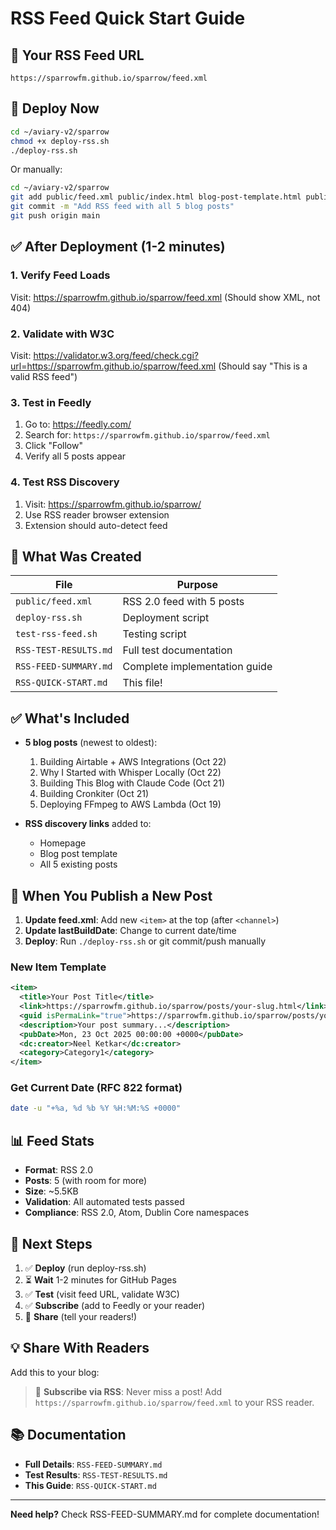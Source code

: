 # RSS Feed Quick Start Guide

## 📰 Your RSS Feed URL
```
https://sparrowfm.github.io/sparrow/feed.xml
```

## 🚀 Deploy Now

```bash
cd ~/aviary-v2/sparrow
chmod +x deploy-rss.sh
./deploy-rss.sh
```

Or manually:
```bash
cd ~/aviary-v2/sparrow
git add public/feed.xml public/index.html blog-post-template.html public/posts/*.html
git commit -m "Add RSS feed with all 5 blog posts"
git push origin main
```

## ✅ After Deployment (1-2 minutes)

### 1. Verify Feed Loads
Visit: https://sparrowfm.github.io/sparrow/feed.xml
(Should show XML, not 404)

### 2. Validate with W3C
Visit: https://validator.w3.org/feed/check.cgi?url=https://sparrowfm.github.io/sparrow/feed.xml
(Should say "This is a valid RSS feed")

### 3. Test in Feedly
1. Go to: https://feedly.com/
2. Search for: `https://sparrowfm.github.io/sparrow/feed.xml`
3. Click "Follow"
4. Verify all 5 posts appear

### 4. Test RSS Discovery
1. Visit: https://sparrowfm.github.io/sparrow/
2. Use RSS reader browser extension
3. Extension should auto-detect feed

## 📝 What Was Created

| File | Purpose |
|------|---------|
| `public/feed.xml` | RSS 2.0 feed with 5 posts |
| `deploy-rss.sh` | Deployment script |
| `test-rss-feed.sh` | Testing script |
| `RSS-TEST-RESULTS.md` | Full test documentation |
| `RSS-FEED-SUMMARY.md` | Complete implementation guide |
| `RSS-QUICK-START.md` | This file! |

## ✅ What's Included

- **5 blog posts** (newest to oldest):
  1. Building Airtable + AWS Integrations (Oct 22)
  2. Why I Started with Whisper Locally (Oct 22)
  3. Building This Blog with Claude Code (Oct 21)
  4. Building Cronkiter (Oct 21)
  5. Deploying FFmpeg to AWS Lambda (Oct 19)

- **RSS discovery links** added to:
  - Homepage
  - Blog post template
  - All 5 existing posts

## 🔄 When You Publish a New Post

1. **Update feed.xml**: Add new `<item>` at the top (after `<channel>`)
2. **Update lastBuildDate**: Change to current date/time
3. **Deploy**: Run `./deploy-rss.sh` or git commit/push manually

### New Item Template
```xml
<item>
  <title>Your Post Title</title>
  <link>https://sparrowfm.github.io/sparrow/posts/your-slug.html</link>
  <guid isPermaLink="true">https://sparrowfm.github.io/sparrow/posts/your-slug.html</guid>
  <description>Your post summary...</description>
  <pubDate>Mon, 23 Oct 2025 00:00:00 +0000</pubDate>
  <dc:creator>Neel Ketkar</dc:creator>
  <category>Category1</category>
</item>
```

### Get Current Date (RFC 822 format)
```bash
date -u "+%a, %d %b %Y %H:%M:%S +0000"
```

## 📊 Feed Stats

- **Format**: RSS 2.0
- **Posts**: 5 (with room for more)
- **Size**: ~5.5KB
- **Validation**: All automated tests passed
- **Compliance**: RSS 2.0, Atom, Dublin Core namespaces

## 🎯 Next Steps

1. ✅ **Deploy** (run deploy-rss.sh)
2. ⏳ **Wait** 1-2 minutes for GitHub Pages
3. ✅ **Test** (visit feed URL, validate W3C)
4. ✅ **Subscribe** (add to Feedly or your reader)
5. 🎉 **Share** (tell your readers!)

## 💡 Share With Readers

Add this to your blog:

> 📰 **Subscribe via RSS**: Never miss a post! Add `https://sparrowfm.github.io/sparrow/feed.xml` to your RSS reader.

## 📚 Documentation

- **Full Details**: `RSS-FEED-SUMMARY.md`
- **Test Results**: `RSS-TEST-RESULTS.md`
- **This Guide**: `RSS-QUICK-START.md`

---

**Need help?** Check RSS-FEED-SUMMARY.md for complete documentation!
